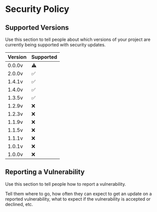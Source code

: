 # Security Policy

## Supported Versions

Use this section to tell people about which versions of your project are
currently being supported with security updates.

| Version | Supported          |
| ------- | ------------------ |
| 0.0.0v  | :warning:          |
| 2.0.0v  | :white_check_mark: |
| 1.4.1v  | :white_check_mark: |
| 1.4.0v  | :white_check_mark: |
| 1.3.5v  | :white_check_mark: |
| 1.2.9v  | :x:                |
| 1.2.3v  | :x:                |
| 1.1.9v  | :x:                |
| 1.1.5v  | :x:                |
| 1.1.1v  | :x:                |
| 1.0.1v  | :x:                |
| 1.0.0v  | :x:                |

## Reporting a Vulnerability

Use this section to tell people how to report a vulnerability.

Tell them where to go, how often they can expect to get an update on a
reported vulnerability, what to expect if the vulnerability is accepted or
declined, etc.
